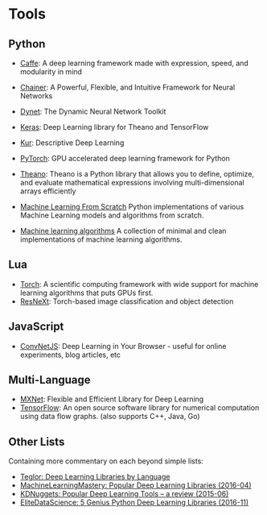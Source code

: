 # Tools

## Python

- [Caffe](http://caffe.berkeleyvision.org/): A deep learning framework made with expression, speed, and modularity in mind
- [Chainer](http://chainer.org/): A Powerful, Flexible, and Intuitive Framework for Neural Networks
- [Dynet](http://dynet.readthedocs.io/en/latest/): The Dynamic Neural Network Toolkit
- [Keras](https://keras.io/): Deep Learning library for Theano and TensorFlow
- [Kur](http://kur.deepgram.com/): Descriptive Deep Learning
- [PyTorch](http://pytorch.org/): GPU accelerated deep learning framework for Python
- [Theano](http://www.deeplearning.net/software/theano/index.html): Theano is a Python library that allows you to define, optimize, and evaluate mathematical expressions involving multi-dimensional arrays efficiently

- [Machine Learning From Scratch](https://github.com/eriklindernoren/ML-From-Scratch) Python implementations of various Machine Learning models and algorithms from scratch.
- [Machine learning algorithms](https://github.com/rushter/MLAlgorithms) A collection of minimal and clean implementations of machine learning algorithms.

## Lua

- [Torch](http://torch.ch/): A scientific computing framework with wide support for machine learning algorithms that puts GPUs first.
- [ResNeXt](https://github.com/facebookresearch/ResNeXt): Torch-based image classification and object detection

## JavaScript

- [ConvNetJS](http://cs.stanford.edu/people/karpathy/convnetjs/): Deep Learning in Your Browser - useful for online experiments, blog articles, etc

## Multi-Language

- [MXNet](http://mxnet.io/): Flexible and Efficient Library for Deep Learning
- [TensorFlow](https://www.tensorflow.org/): An open source software library for numerical computation using data flow graphs. (also supports C++, Java, Go)

## Other Lists

Containing more commentary on each beyond simple lists:

- [Teglor: Deep Learning Libraries by Language](http://www.teglor.com/b/deep-learning-libraries-language-cm569/)
- [MachineLearningMastery: Popular Deep Learning Libraries (2016-04)](http://machinelearningmastery.com/popular-deep-learning-libraries/)
- [KDNuggets: Popular Deep Learning Tools – a review (2015-06)](http://www.kdnuggets.com/2015/06/popular-deep-learning-tools.html)
- [EliteDataScience: 5 Genius Python Deep Learning Libraries (2016-11)](https://elitedatascience.com/python-deep-learning-libraries)

